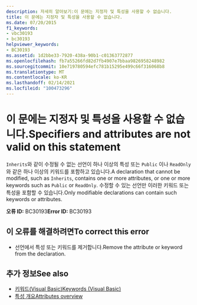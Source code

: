 ```yaml
---
description: 자세히 알아보기:이 문에는 지정자 및 특성을 사용할 수 없습니다.
title: 이 문에는 지정자 및 특성을 사용할 수 없습니다.
ms.date: 07/20/2015
f1_keywords:
- vbc30193
- bc30193
helpviewer_keywords:
- BC30193
ms.assetid: 1d2bbe33-7920-438a-90b1-c01363772877
ms.openlocfilehash: fb7a55266fd82d7fb4907e7bbaa9826958248982
ms.sourcegitcommit: 10e719780594efc781b15295e499c66f316068b8
ms.translationtype: MT
ms.contentlocale: ko-KR
ms.lasthandoff: 02/14/2021
ms.locfileid: "100473296"
---
```

# <a name="specifiers-and-attributes-are-not-valid-on-this-statement"></a><span data-ttu-id="1ee24-103">이 문에는 지정자 및 특성을 사용할 수 없습니다.</span><span class="sxs-lookup"><span data-stu-id="1ee24-103">Specifiers and attributes are not valid on this statement</span></span>

<span data-ttu-id="1ee24-104">`Inherits`와 같이 수정될 수 없는 선언이 하나 이상의 특성 또는 `Public` 이나 `ReadOnly`와 같은 하나 이상의 키워드를 포함하고 있습니다.</span><span class="sxs-lookup"><span data-stu-id="1ee24-104">A declaration that cannot be modified, such as `Inherits`, contains one or more attributes, or one or more keywords such as `Public` or `ReadOnly`.</span></span> <span data-ttu-id="1ee24-105">수정할 수 있는 선언만 이러한 키워드 또는 특성을 포함할 수 있습니다.</span><span class="sxs-lookup"><span data-stu-id="1ee24-105">Only modifiable declarations can contain such keywords or attributes.</span></span>  
  
 <span data-ttu-id="1ee24-106">**오류 ID:** BC30193</span><span class="sxs-lookup"><span data-stu-id="1ee24-106">**Error ID:** BC30193</span></span>  
  
## <a name="to-correct-this-error"></a><span data-ttu-id="1ee24-107">이 오류를 해결하려면</span><span class="sxs-lookup"><span data-stu-id="1ee24-107">To correct this error</span></span>  
  
- <span data-ttu-id="1ee24-108">선언에서 특성 또는 키워드를 제거합니다.</span><span class="sxs-lookup"><span data-stu-id="1ee24-108">Remove the attribute or keyword from the declaration.</span></span>  
  
## <a name="see-also"></a><span data-ttu-id="1ee24-109">추가 정보</span><span class="sxs-lookup"><span data-stu-id="1ee24-109">See also</span></span>

- [<span data-ttu-id="1ee24-110">키워드(Visual Basic)</span><span class="sxs-lookup"><span data-stu-id="1ee24-110">Keywords (Visual Basic)</span></span>](../language-reference/keywords/index.md)
- [<span data-ttu-id="1ee24-111">특성 개요</span><span class="sxs-lookup"><span data-stu-id="1ee24-111">Attributes overview</span></span>](../programming-guide/concepts/attributes/index.md)
